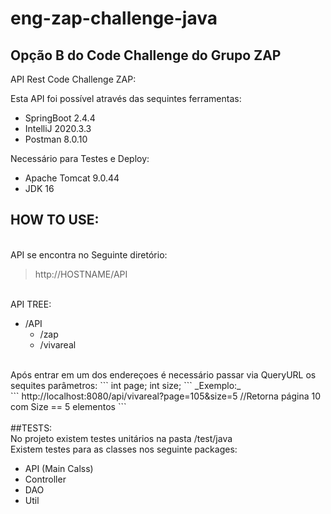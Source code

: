# eng-zap-challenge-java
## Opção B do Code Challenge do Grupo ZAP

API Rest Code Challenge ZAP:

Esta API foi possível através das sequintes ferramentas: <br/>

- SpringBoot 2.4.4 <br/>
- IntelliJ 2020.3.3 <br/>
- Postman 8.0.10 <br/>

Necessário para Testes e Deploy:<br/>

- Apache Tomcat 9.0.44<br/>
- JDK 16<br/>

## HOW TO USE:
<br/>
API se encontra no Seguinte diretório:

> http://HOSTNAME/API
<br>
API TREE:

- /API <br/>
  - /zap <br/>
  - /vivareal <br/>
<br/>
Após entrar em um dos endereçoes é necessário passar via QueryURL os sequites parâmetros:
```
int page;
int size; 
```
_Exemplo:_
<br/>
```
http://localhost:8080/api/vivareal?page=105&size=5 //Retorna página 10 com Size == 5 elementos
```
<br/><br/>
##TESTS:
<br/>
No projeto existem testes unitários na pasta /test/java
<br/>
Existem testes para as classes nos seguinte packages:
<br/>

- API (Main Calss)  
- Controller 
- DAO  
- Util  

